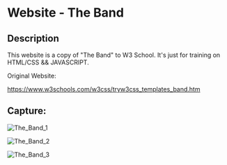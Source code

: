 # Website - The Band

## Description
This website is a copy of "The Band" to W3 School. It's just for training on HTML/CSS && JAVASCRIPT.

Original Website:

https://www.w3schools.com/w3css/tryw3css_templates_band.htm

## Capture:

![The_Band_1](https://github.com/Bernardo59/Website_TheBand/blob/master/assets/img/TheBand_1.png?raw=true) 

![The_Band_2](https://github.com/Bernardo59/Website_TheBand/blob/master/assets/img/TheBand_2.png?raw=true) 

![The_Band_3](https://github.com/Bernardo59/Website_TheBand/blob/master/assets/img/TheBand_3.png?raw=true) 
